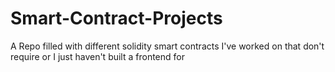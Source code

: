 # Smart-Contract-Projects
A Repo filled with different solidity smart contracts I've worked on that don't require or I just haven't built a frontend for
